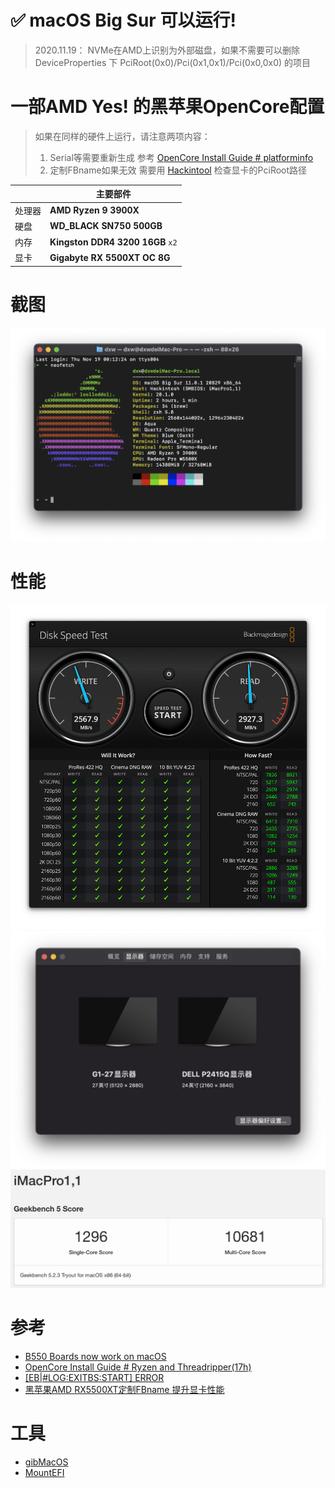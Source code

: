 # ✅ macOS Big Sur 可以运行! 

> 2020.11.19：
> NVMe在AMD上识别为外部磁盘，如果不需要可以删除 DeviceProperties 下 PciRoot(0x0)/Pci(0x1,0x1)/Pci(0x0,0x0)  的项目

# 一部AMD Yes! 的黑苹果OpenCore配置
> 如果在同样的硬件上运行，请注意两项内容：
>  1. Serial等需要重新生成 参考 [OpenCore Install Guide # platforminfo](https://dortania.github.io/OpenCore-Install-Guide/AMD/zen.html#platforminfo)
>  2. 定制FBname如果无效 需要用 [Hackintool](https://github.com/headkaze/Hackintool/releases) 检查显卡的PciRoot路径

||主要部件|
| ---- | ---- |
|处理器|**AMD Ryzen 9 3900X**|
|硬盘|**WD_BLACK SN750 500GB**|
|内存|**Kingston DDR4 3200 16GB** `x2`|
|显卡|**Gigabyte RX 5500XT OC 8G**|

# 截图
![neofetch](./images/screen_shot.png)

# 性能
![ssd](./images/ssd.png)
![screen x2](./images/screen.png)
![Geekbench](./images/Geekbench.png)

# 参考
*  [B550 Boards now work on macOS](https://forum.amd-osx.com/index.php?threads/b550-boards-now-work-on-macos.713)
*  [OpenCore Install Guide # Ryzen and Threadripper(17h)](https://dortania.github.io/OpenCore-Install-Guide/AMD/zen.html#booter)
*  [[EB|#LOG:EXITBS:START] ERROR ](https://dortania.github.io/OpenCore-Install-Guide/troubleshooting/troubleshooting.html#stuck-on-eb-log-exitbs-start)
* [黑苹果AMD RX5500XT定制FBname 提升显卡性能](https://macx.top/8748.html)

# 工具
* [gibMacOS](https://github.com/corpnewt/gibMacOS)
* [MountEFI](https://github.com/corpnewt/MountEFI)
